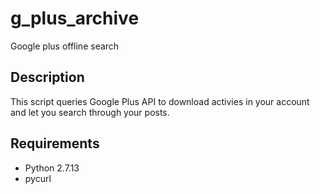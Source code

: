 # g_plus_archive
Google plus offline search

## Description
This script queries Google Plus API to download activies in your account and let you search through your posts.

## Requirements
- Python 2.7.13
- pycurl

